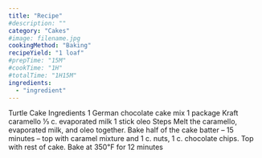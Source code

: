 ```yaml
---
title: "Recipe"
#description: ""
category: "Cakes"
#image: filename.jpg
cookingMethod: "Baking"
recipeYield: "1 loaf"
#prepTime: "15M"
#cookTime: "1H"
#totalTime: "1H15M"
ingredients:
  - "ingredient"
---
```


Turtle Cake
Ingredients
1 German chocolate cake mix
1 package Kraft caramello
⅓ c. evaporated milk
1 stick oleo
Steps
Melt the caramello, evaporated milk, and oleo together.
Bake half of the cake batter – 15 minutes – top with caramel mixture and 1 c. nuts, 1 c. chocolate chips.
Top with rest of cake.
Bake at 350℉ for 12 minutes
